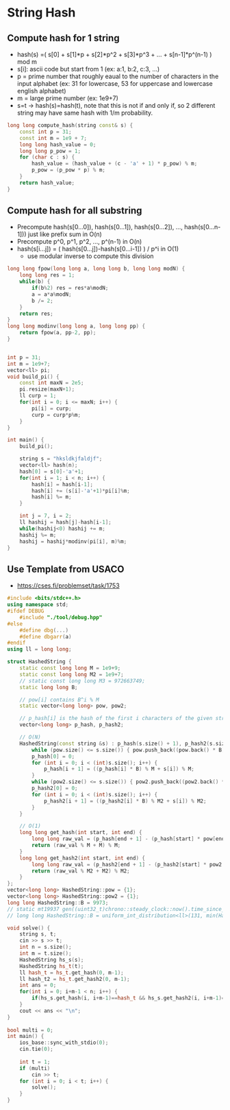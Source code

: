 # String Hash

## Compute hash for 1 string
* hash(s) =( s[0] + s[1]*p + s[2]*p^2 + s[3]*p^3 + ... + s[n-1]*p^(n-1) ) mod m
* s[i]: ascii code but start from 1 (ex: a:1, b:2, c:3, ...)
* p = prime number that roughly eaual to the number of characters in the input alphabet (ex: 31 for lowercase, 53 for uppercase and lowercase english alphabet)
* m = large prime number (ex: 1e9+7)
* s=t -> hash(s)=hash(t), note that this is not if and only if, so 2 different string may have same hash with 1/m probability.
``` cpp
long long compute_hash(string const& s) {
    const int p = 31;
    const int m = 1e9 + 7;
    long long hash_value = 0;
    long long p_pow = 1;
    for (char c : s) {
        hash_value = (hash_value + (c - 'a' + 1) * p_pow) % m;
        p_pow = (p_pow * p) % m;
    }
    return hash_value;
}
```

## Compute hash for all substring
* Precompute hash(s[0...0]), hash(s[0...1]), hash(s[0...2]), ..., hash(s[0...n-1])) just like prefix sum in O(n)
* Precompute p^0, p^1, p^2, ..., p^(n-1) in O(n)
* hash(s[i...j]) = ( hash(s[0...j])-hash(s[0...i-1]) ) / p^i   in  O(1)
    - use modular inverse to compute this division
``` cpp
long long fpow(long long a, long long b, long long modN) {
    long long res = 1;
    while(b) {
        if(b%2) res = res*a%modN;
        a = a*a%modN;
        b /= 2;
    }
    return res;
}
long long modinv(long long a, long long pp) {
    return fpow(a, pp-2, pp);
}


int p = 31;
int m = 1e9+7;
vector<ll> pi;
void build_pi() {
    const int maxN = 2e5;
    pi.resize(maxN+1);
    ll curp = 1;
    for(int i = 0; i <= maxN; i++) {
        pi[i] = curp;
        curp = curp*p%m;
    }
}

int main() {
    build_pi();

    string s = "hksldkjfaldjf";
    vector<ll> hash(n);
    hash[0] = s[0]-'a'+1;
    for(int i = 1; i < n; i++) {
        hash[i] = hash[i-1];
        hash[i] += (s[i]-'a'+1)*pi[i]%m;
        hash[i] %= m;
    }

    int j = 7, i = 2;
    ll hashij = hash[j]-hash[i-1];
    while(hashij<0) hashij += m;
    hashij %= m;
    hashij = hashij*modinv(pi[i], m)%m;
}
```

## Use Template from USACO
* https://cses.fi/problemset/task/1753
``` cpp
#include <bits/stdc++.h>
using namespace std;
#ifdef DEBUG
    #include "./tool/debug.hpp"
#else
    #define dbg(...)
    #define dbgarr(a)
#endif
using ll = long long;

struct HashedString {
	static const long long M = 1e9+9;
	static const long long M2 = 1e9+7;
	// static const long long M3 = 972663749;
	static long long B;

	// pow[i] contains B^i % M
	static vector<long long> pow, pow2;

	// p_hash[i] is the hash of the first i characters of the given string
	vector<long long> p_hash, p_hash2;

    // O(N)
	HashedString(const string &s) : p_hash(s.size() + 1), p_hash2(s.size() + 1) {
		while (pow.size() <= s.size()) { pow.push_back((pow.back() * B) % M); }
		p_hash[0] = 0;
		for (int i = 0; i < (int)s.size(); i++) {
			p_hash[i + 1] = ((p_hash[i] * B) % M + s[i]) % M;
		}
		while (pow2.size() <= s.size()) { pow2.push_back((pow2.back() * B) % M2); }
		p_hash2[0] = 0;
		for (int i = 0; i < (int)s.size(); i++) {
			p_hash2[i + 1] = ((p_hash2[i] * B) % M2 + s[i]) % M2;
		}
	}

    // O(1)
	long long get_hash(int start, int end) {
		long long raw_val = (p_hash[end + 1] - (p_hash[start] * pow[end - start + 1]));
		return (raw_val % M + M) % M;
	}
	long long get_hash2(int start, int end) {
		long long raw_val = (p_hash2[end + 1] - (p_hash2[start] * pow2[end - start + 1]));
		return (raw_val % M2 + M2) % M2;
	}
};
vector<long long> HashedString::pow = {1};
vector<long long> HashedString::pow2 = {1};
long long HashedString::B = 9973;
// static mt19937 gen((uint32_t)chrono::steady_clock::now().time_since_epoch().count());
// long long HashedString::B = uniform_int_distribution<ll>(131, min(HashedString::M-1, HashedString::M2-1))(gen);

void solve() {
    string s, t;
    cin >> s >> t;
    int n = s.size();
    int m = t.size();
    HashedString hs_s(s);
    HashedString hs_t(t);
    ll hash_t = hs_t.get_hash(0, m-1);
    ll hash_t2 = hs_t.get_hash2(0, m-1);
    int ans = 0;
    for(int i = 0; i+m-1 < n; i++) {
        if(hs_s.get_hash(i, i+m-1)==hash_t && hs_s.get_hash2(i, i+m-1)==hash_t2) ans++;
    }
    cout << ans << "\n";
}
 
bool multi = 0;
int main() {
    ios_base::sync_with_stdio(0);
    cin.tie(0);
 
    int t = 1;
    if (multi)
        cin >> t;
    for (int i = 0; i < t; i++) {
        solve();
    }
}
```
